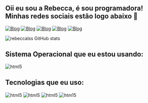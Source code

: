 ## Oii eu sou a Rebecca, é sou programadora! Minhas redes sociais estão logo abaixo 🤙

[![Blog](https://img.shields.io/badge/Instagram-E4405F?style=for-the-badge&logo=instagram&logoColor=white)](https://www.instagram.com/rebeccals._/)
[![Blog](https://img.shields.io/badge/LinkedIn-0077B5?style=for-the-badge&logo=linkedin&logoColor=white)](https://www.linkedin.com/in/rebecca-lobato-042264262)
[![Blog](https://img.shields.io/badge/TikTok-000000?style=for-the-badge&logo=tiktok&logoColor=white)](https://www.tiktok.com/@rebeccalss?_t=8ePktlgi3Xy&_r=1)
[![Blog](https://img.shields.io/badge/Twitch-9146FF?style=for-the-badge&logo=twitch&logoColor=white)](https://www.twitch.tv/rebeccalss)
[![Blog](https://img.shields.io/badge/YouTube-FF0000?style=for-the-badge&logo=youtube&logoColor=white)](https://www.youtube.com/channel/UCQ6ymqFWjmEEUo05pZCXpcw)

![rebeccalss GitHub stats](https://github-readme-stats.vercel.app/api?username=bkannzz&show_icons=true&theme=gruvbox)

## Sistema Operacional que eu estou usando:
<div style="display: incline_block">
  <img align="center" alt="html5" src="https://img.shields.io/badge/Linux_Mint-87CF3E?style=for-the-badge&logo=linux-mint&logoColor=white" />
</div>

## Tecnologias que eu uso:
<div style="display: incline_block">
  <img align="center" alt="html5" src="https://img.shields.io/badge/HTML5-E34F26?style=for-the-badge&logo=html5&logoColor=white" />
  <img align="center" alt="html5" src="https://img.shields.io/badge/CSS3-1572B6?style=for-the-badge&logo=css3&logoColor=white" />
  <img align="center" alt="html5" src="https://img.shields.io/badge/JavaScript-F7DF1E?style=for-the-badge&logo=javascript&logoColor=black" />
  <img align="center" alt="htm15" src="https://img.shields.io/badge/python-3670A0?style=for-the-badge&logo=python&logoColor=ffdd54" />
</div>
